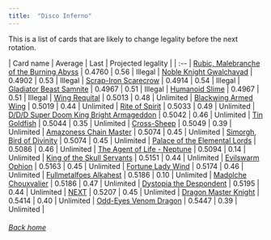 ```yaml
---
title:  "Disco Inferno"
---
```


This is a list of cards that are likely to change legality before the next rotation.

| Card name | Average | Last | Projected legality |
| :-- |
[Rubic, Malebranche of the Burning Abyss](https://db.ygoprodeck.com/card/?search=Rubic,%20Malebranche%20of%20the%20Burning%20Abyss) | 0.4760 | 0.56 | Illegal |
[Noble Knight Gwalchavad](https://db.ygoprodeck.com/card/?search=Noble%20Knight%20Gwalchavad) | 0.4902 | 0.53 | Illegal |
[Scrap-Iron Scarecrow](https://db.ygoprodeck.com/card/?search=Scrap-Iron%20Scarecrow) | 0.4914 | 0.54 | Illegal |
[Gladiator Beast Samnite](https://db.ygoprodeck.com/card/?search=Gladiator%20Beast%20Samnite) | 0.4967 | 0.51 | Illegal |
[Humanoid Slime](https://db.ygoprodeck.com/card/?search=Humanoid%20Slime) | 0.4967 | 0.51 | Illegal |
[Wing Requital](https://db.ygoprodeck.com/card/?search=Wing%20Requital) | 0.5013 | 0.48 | Unlimited |
[Blackwing Armed Wing](https://db.ygoprodeck.com/card/?search=Blackwing%20Armed%20Wing) | 0.5019 | 0.44 | Unlimited |
[Rite of Spirit](https://db.ygoprodeck.com/card/?search=Rite%20of%20Spirit) | 0.5033 | 0.49 | Unlimited |
[D/D/D Super Doom King Bright Armageddon](https://db.ygoprodeck.com/card/?search=D/D/D%20Super%20Doom%20King%20Bright%20Armageddon) | 0.5042 | 0.46 | Unlimited |
[Tin Goldfish](https://db.ygoprodeck.com/card/?search=Tin%20Goldfish) | 0.5044 | 0.35 | Unlimited |
[Cross-Sheep](https://db.ygoprodeck.com/card/?search=Cross-Sheep) | 0.5049 | 0.39 | Unlimited |
[Amazoness Chain Master](https://db.ygoprodeck.com/card/?search=Amazoness%20Chain%20Master) | 0.5074 | 0.45 | Unlimited |
[Simorgh, Bird of Divinity](https://db.ygoprodeck.com/card/?search=Simorgh,%20Bird%20of%20Divinity) | 0.5074 | 0.45 | Unlimited |
[Palace of the Elemental Lords](https://db.ygoprodeck.com/card/?search=Palace%20of%20the%20Elemental%20Lords) | 0.5086 | 0.46 | Unlimited |
[The Agent of Life - Neptune](https://db.ygoprodeck.com/card/?search=The%20Agent%20of%20Life%20-%20Neptune) | 0.5094 | 0.14 | Unlimited |
[King of the Skull Servants](https://db.ygoprodeck.com/card/?search=King%20of%20the%20Skull%20Servants) | 0.5151 | 0.44 | Unlimited |
[Evilswarm Ophion](https://db.ygoprodeck.com/card/?search=Evilswarm%20Ophion) | 0.5163 | 0.45 | Unlimited |
[Fortune Lady Wind](https://db.ygoprodeck.com/card/?search=Fortune%20Lady%20Wind) | 0.5174 | 0.46 | Unlimited |
[Fullmetalfoes Alkahest](https://db.ygoprodeck.com/card/?search=Fullmetalfoes%20Alkahest) | 0.5186 | 0.10 | Unlimited |
[Madolche Chouxvalier](https://db.ygoprodeck.com/card/?search=Madolche%20Chouxvalier) | 0.5186 | 0.47 | Unlimited |
[Dystopia the Despondent](https://db.ygoprodeck.com/card/?search=Dystopia%20the%20Despondent) | 0.5195 | 0.44 | Unlimited |
[NEXT](https://db.ygoprodeck.com/card/?search=NEXT) | 0.5207 | 0.45 | Unlimited |
[Dragon Master Knight](https://db.ygoprodeck.com/card/?search=Dragon%20Master%20Knight) | 0.5414 | 0.40 | Unlimited |
[Odd-Eyes Venom Dragon](https://db.ygoprodeck.com/card/?search=Odd-Eyes%20Venom%20Dragon) | 0.5447 | 0.39 | Unlimited |

###### [Back home](index)
